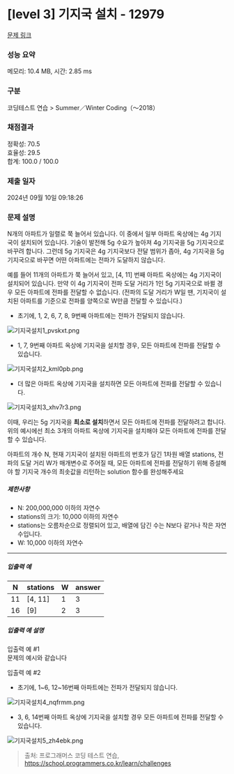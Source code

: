 # [level 3] 기지국 설치 - 12979 

[문제 링크](https://school.programmers.co.kr/learn/courses/30/lessons/12979) 

### 성능 요약

메모리: 10.4 MB, 시간: 2.85 ms

### 구분

코딩테스트 연습 > Summer／Winter Coding（～2018）

### 채점결과

정확성: 70.5<br/>효율성: 29.5<br/>합계: 100.0 / 100.0

### 제출 일자

2024년 09월 10일 09:18:26

### 문제 설명

<p>N개의 아파트가 일렬로 쭉 늘어서 있습니다. 이 중에서 일부 아파트 옥상에는 4g 기지국이 설치되어 있습니다. 기술이 발전해 5g 수요가 높아져 4g 기지국을 5g 기지국으로 바꾸려 합니다. 그런데 5g 기지국은 4g 기지국보다 전달 범위가 좁아, 4g 기지국을 5g 기지국으로 바꾸면 어떤 아파트에는 전파가 도달하지 않습니다.</p>

<p>예를 들어 11개의 아파트가 쭉 늘어서 있고, [4, 11] 번째 아파트 옥상에는 4g 기지국이 설치되어 있습니다. 만약 이 4g 기지국이 전파 도달 거리가 1인 5g 기지국으로 바뀔 경우 모든 아파트에 전파를 전달할 수 없습니다. (전파의 도달 거리가 W일 땐, 기지국이 설치된 아파트를 기준으로 전파를 양쪽으로 W만큼 전달할 수 있습니다.)</p>

<ul>
<li>초기에, 1, 2, 6, 7, 8, 9번째 아파트에는 전파가 전달되지 않습니다.</li>
</ul>

<p><img src="https://grepp-programmers.s3.ap-northeast-2.amazonaws.com/files/production/fcb45e06-ebb2-4d93-98cc-b6203185e933/%E1%84%80%E1%85%B5%E1%84%8C%E1%85%B5%E1%84%80%E1%85%AE%E1%86%A8%E1%84%89%E1%85%A5%E1%86%AF%E1%84%8E%E1%85%B51_pvskxt.png" title="" alt="기지국설치1_pvskxt.png"></p>

<ul>
<li>1, 7, 9번째 아파트 옥상에 기지국을 설치할 경우, 모든 아파트에 전파를 전달할 수 있습니다.</li>
</ul>

<p><img src="https://grepp-programmers.s3.ap-northeast-2.amazonaws.com/files/production/dd31ddb8-f50d-404c-a6f5-8d6a1d88f620/%E1%84%80%E1%85%B5%E1%84%8C%E1%85%B5%E1%84%80%E1%85%AE%E1%86%A8%E1%84%89%E1%85%A5%E1%86%AF%E1%84%8E%E1%85%B52_kml0pb.png" title="" alt="기지국설치2_kml0pb.png"></p>

<ul>
<li>더 많은 아파트 옥상에 기지국을 설치하면 모든 아파트에 전파를 전달할 수 있습니다.</li>
</ul>

<p><img src="https://grepp-programmers.s3.ap-northeast-2.amazonaws.com/files/production/f5801b12-f683-422d-b26f-5e23e72915dc/%E1%84%80%E1%85%B5%E1%84%8C%E1%85%B5%E1%84%80%E1%85%AE%E1%86%A8%E1%84%89%E1%85%A5%E1%86%AF%E1%84%8E%E1%85%B53_xhv7r3.png" title="" alt="기지국설치3_xhv7r3.png"></p>

<p>이때, 우리는 5g 기지국을 <strong>최소로 설치</strong>하면서 모든 아파트에 전파를 전달하려고 합니다. 위의 예시에선 최소 3개의 아파트 옥상에 기지국을 설치해야 모든 아파트에 전파를 전달할 수 있습니다.</p>

<p>아파트의 개수 N, 현재 기지국이 설치된 아파트의 번호가 담긴 1차원 배열 stations, 전파의 도달 거리 W가 매개변수로 주어질 때, 모든 아파트에 전파를 전달하기 위해 증설해야 할 기지국 개수의 최솟값을 리턴하는 solution 함수를 완성해주세요</p>

<h5>제한사항</h5>

<ul>
<li>N: 200,000,000 이하의 자연수</li>
<li>stations의 크기: 10,000 이하의 자연수</li>
<li>stations는 오름차순으로 정렬되어 있고, 배열에 담긴 수는 N보다 같거나 작은 자연수입니다.</li>
<li>W: 10,000 이하의 자연수</li>
</ul>

<hr>

<h5>입출력 예</h5>
<table class="table">
        <thead><tr>
<th>N</th>
<th>stations</th>
<th>W</th>
<th>answer</th>
</tr>
</thead>
        <tbody><tr>
<td>11</td>
<td>[4, 11]</td>
<td>1</td>
<td>3</td>
</tr>
<tr>
<td>16</td>
<td>[9]</td>
<td>2</td>
<td>3</td>
</tr>
</tbody>
      </table>
<h5>입출력 예 설명</h5>

<p>입출력 예 #1<br>
문제의 예시와 같습니다</p>

<p>입출력 예 #2</p>

<ul>
<li>초기에, 1~6, 12~16번째 아파트에는 전파가 전달되지 않습니다.</li>
</ul>

<p><img src="https://grepp-programmers.s3.ap-northeast-2.amazonaws.com/files/production/1d766102-f684-4643-bea2-02daea82e710/%E1%84%80%E1%85%B5%E1%84%8C%E1%85%B5%E1%84%80%E1%85%AE%E1%86%A8%E1%84%89%E1%85%A5%E1%86%AF%E1%84%8E%E1%85%B54_nqfrmm.png" title="" alt="기지국설치4_nqfrmm.png"></p>

<ul>
<li>3, 6, 14번째 아파트 옥상에 기지국을 설치할 경우 모든 아파트에 전파를 전달할 수 있습니다.</li>
</ul>

<p><img src="https://grepp-programmers.s3.ap-northeast-2.amazonaws.com/files/production/bc7d4fdb-cb48-4f45-b2eb-977cfb2c54dd/%E1%84%80%E1%85%B5%E1%84%8C%E1%85%B5%E1%84%80%E1%85%AE%E1%86%A8%E1%84%89%E1%85%A5%E1%86%AF%E1%84%8E%E1%85%B55_zh4ebk.png" title="" alt="기지국설치5_zh4ebk.png"></p>


> 출처: 프로그래머스 코딩 테스트 연습, https://school.programmers.co.kr/learn/challenges